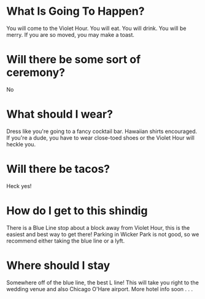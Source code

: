 # What Is Going To Happen?

You will come to the Violet Hour.  You will eat.  You will drink.  You will be merry.  If you are so moved, you may make a toast.

# Will there be some sort of ceremony?

No

# What should I wear?
Dress like you're going to a fancy cocktail bar.  Hawaiian shirts encouraged.  If you're a dude, you have to wear close-toed shoes or the Violet Hour will heckle you.

# Will there be tacos?
Heck yes!

# How do I get to this shindig
There is a Blue Line stop about a block away from Violet Hour, this is the easiest and best way to get there!  Parking in Wicker Park is not good, so we recommend either taking the blue line or a lyft.

# Where should I stay
Somewhere off of the blue line, the best L line!  This will take you right to the wedding venue and also Chicago O'Hare airport.  More hotel info soon . . .

